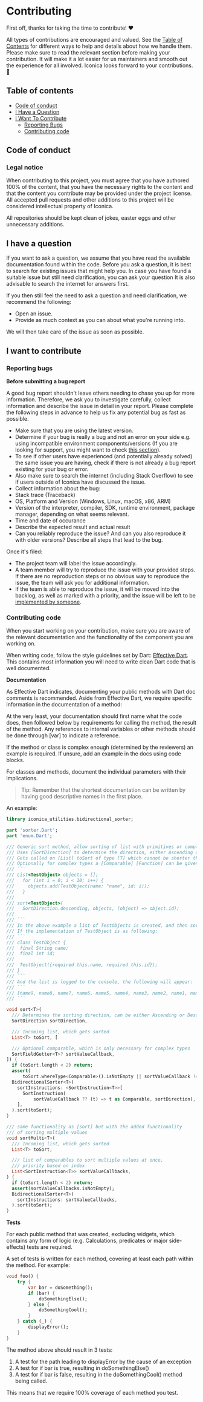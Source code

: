 # Contributing

First off, thanks for taking the time to contribute! ❤️

All types of contributions are encouraged and valued.
See the [Table of Contents](#table-of-contents) for different ways to help and details about how we handle them.
Please make sure to read the relevant section before making your contribution.
It will make it a lot easier for us maintainers and smooth out the experience for all involved.
Iconica looks forward to your contributions. 🎉

## Table of contents

- [Code of conduct](#code-of-conduct)
- [I Have a Question](#i-have-a-question)
- [I Want To Contribute](#i-want-to-contribute)
  - [Reporting Bugs](#reporting-bugs)
  - [Contributing code](#contributing-code)

## Code of conduct

### Legal notice

When contributing to this project, you must agree that you have authored 100% of the content, that you have the necessary rights to the content and that the content you contribute may be provided under the project license.
All accepted pull requests and other additions to this project will be considered intellectual property of Iconica.

All repositories should be kept clean of jokes, easter eggs and other unnecessary additions.

## I have a question

If you want to ask a question, we assume that you have read the available documentation found within the code.
Before you ask a question, it is best to search for existing issues that might help you.
In case you have found a suitable issue but still need clarification, you can ask your question
It is also advisable to search the internet for answers first.

If you then still feel the need to ask a question and need clarification, we recommend the following:

- Open an issue.
- Provide as much context as you can about what you're running into.

We will then take care of the issue as soon as possible.

## I want to contribute

### Reporting bugs

<!-- omit in toc -->

**Before submitting a bug report**

A good bug report shouldn't leave others needing to chase you up for more information.
Therefore, we ask you to investigate carefully, collect information and describe the issue in detail in your report.
Please complete the following steps in advance to help us fix any potential bug as fast as possible.

- Make sure that you are using the latest version.
- Determine if your bug is really a bug and not an error on your side e.g. using incompatible environment components/versions (If you are looking for support, you might want to check [this section](#i-have-a-question)).
- To see if other users have experienced (and potentially already solved) the same issue you are having, check if there is not already a bug report existing for your bug or error.
- Also make sure to search the internet (including Stack Overflow) to see if users outside of Iconica have discussed the issue.
- Collect information about the bug:
- Stack trace (Traceback)
- OS, Platform and Version (Windows, Linux, macOS, x86, ARM)
- Version of the interpreter, compiler, SDK, runtime environment, package manager, depending on what seems relevant.
- Time and date of occurance
- Describe the expected result and actual result
- Can you reliably reproduce the issue? And can you also reproduce it with older versions? Describe all steps that lead to the bug.

Once it's filed:

- The project team will label the issue accordingly.
- A team member will try to reproduce the issue with your provided steps.
  If there are no reproduction steps or no obvious way to reproduce the issue, the team will ask you for additional information.
- If the team is able to reproduce the issue, it will be moved into the backlog, as well as marked with a priority, and the issue will be left to be [implemented by someone](#contributing-code).

### Contributing code

When you start working on your contribution, make sure you are aware of the relevant documentation and the functionality of the component you are working on.

When writing code, follow the style guidelines set by Dart: [Effective Dart](https://Dart.dev/guides/language/effective-Dart). This contains most information you will need to write clean Dart code that is well documented.

**Documentation**

As Effective Dart indicates, documenting your public methods with Dart doc comments is recommended.
Aside from Effective Dart, we require specific information in the documentation of a method:

At the very least, your documentation should first name what the code does, then followed below by requirements for calling the method, the result of the method.
Any references to internal variables or other methods should be done through [var] to indicate a reference.

If the method or class is complex enough (determined by the reviewers) an example is required.
If unsure, add an example in the docs using code blocks.

For classes and methods, document the individual parameters with their implications.

> Tip: Remember that the shortest documentation can be written by having good descriptive names in the first place.

An example:

````Dart
library iconica_utilities.bidirectional_sorter;

part 'sorter.Dart';
part 'enum.Dart';

/// Generic sort method, allow sorting of list with primitives or complex types.
/// Uses [SortDirection] to determine the direction, either Ascending or Descending,
/// Gets called on [List] toSort of type [T] which cannot be shorter than 2.
/// Optionally for complex types a [Comparable] [Function] can be given to compare complex types.
/// ```
/// List<TestObject> objects = [];
///   for (int i = 0; i < 10; i++) {
///     objects.add(TestObject(name: "name", id: i));
///   }
///
/// sort<TestObject>(
///   SortDirection.descending, objects, (object) => object.id);
///
/// ```
/// In the above example a list of TestObjects is created, and then sorted in descending order.
/// If the implementation of TestObject is as following:
/// ```
/// class TestObject {
///  final String name;
///  final int id;
///
///  TestObject({required this.name, required this.id});
/// }
/// ```
/// And the list is logged to the console, the following will appear:
/// ```
/// [name9, name8, name7, name6, name5, name4, name3, name2, name1, name0]
/// ```

void sort<T>(
  /// Determines the sorting direction, can be either Ascending or Descending
  SortDirection sortDirection,

  /// Incoming list, which gets sorted
  List<T> toSort, [

  /// Optional comparable, which is only necessary for complex types
  SortFieldGetter<T>? sortValueCallback,
]) {
  if (toSort.length < 2) return;
  assert(
      toSort.whereType<Comparable>().isNotEmpty || sortValueCallback != null);
  BidirectionalSorter<T>(
    sortInstructions: <SortInstruction<T>>[
      SortInstruction(
          sortValueCallback ?? (t) => t as Comparable, sortDirection),
    ],
  ).sort(toSort);
}

/// same functionality as [sort] but with the added functionality
/// of sorting multiple values
void sortMulti<T>(
  /// Incoming list, which gets sorted
  List<T> toSort,

  /// list of comparables to sort multiple values at once,
  /// priority based on index
  List<SortInstruction<T>> sortValueCallbacks,
) {
  if (toSort.length < 2) return;
  assert(sortValueCallbacks.isNotEmpty);
  BidirectionalSorter<T>(
    sortInstructions: sortValueCallbacks,
  ).sort(toSort);
}

````

**Tests**

For each public method that was created, excluding widgets, which contains any form of logic (e.g. Calculations, predicates or major side-effects) tests are required.

A set of tests is written for each method, covering at least each path within the method. For example:

```Dart
void foo() {
    try {
        var bar = doSomething();
        if (bar) {
            doSomethingElse();
        } else {
            doSomethingCool();
        }
    } catch (_) {
        displayError();
    }
}
```

The method above should result in 3 tests:

1. A test for the path leading to displayError by the cause of an exception
2. A test for if bar is true, resulting in doSomethingElse()
3. A test for if bar is false, resulting in the doSomethingCool() method being called.

This means that we require 100% coverage of each method you test.
